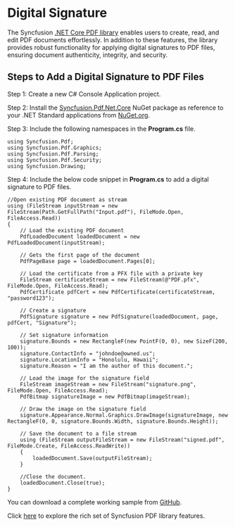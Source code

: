 # Digital Signature

The Syncfusion [.NET Core PDF library](https://www.syncfusion.com/document-processing/pdf-framework/net-core/pdf-library) enables users to create, read, and edit PDF documents effortlessly. In addition to these features, the library provides robust functionality for applying digital signatures to PDF files, ensuring document authenticity, integrity, and security.

## Steps to Add a Digital Signature to PDF Files

Step 1:  Create a new C# Console Application project.

Step 2: Install the [Syncfusion.Pdf.Net.Core](https://www.nuget.org/packages/Syncfusion.Pdf.Net.Core/) NuGet package as reference to your .NET Standard applications from [NuGet.org](https://www.nuget.org/).

Step 3: Include the following namespaces in the **Program.cs** file.


```
using Syncfusion.Pdf;
using Syncfusion.Pdf.Graphics;
using Syncfusion.Pdf.Parsing;
using Syncfusion.Pdf.Security;
using Syncfusion.Drawing;

```

Step 4: Include the below code snippet in **Program.cs** to add a digital signature to PDF files.
```
//Open existing PDF document as stream
using (FileStream inputStream = new FileStream(Path.GetFullPath("Input.pdf"), FileMode.Open, FileAccess.Read))
{
    // Load the existing PDF document
    PdfLoadedDocument loadedDocument = new PdfLoadedDocument(inputStream);

    // Gets the first page of the document
    PdfPageBase page = loadedDocument.Pages[0];

    // Load the certificate from a PFX file with a private key
    FileStream certificateStream = new FileStream(@"PDF.pfx", FileMode.Open, FileAccess.Read);
    PdfCertificate pdfCert = new PdfCertificate(certificateStream, "password123");

    // Create a signature
    PdfSignature signature = new PdfSignature(loadedDocument, page, pdfCert, "Signature");

    // Set signature information
    signature.Bounds = new RectangleF(new PointF(0, 0), new SizeF(200, 100));
    signature.ContactInfo = "johndoe@owned.us";
    signature.LocationInfo = "Honolulu, Hawaii";
    signature.Reason = "I am the author of this document.";

    // Load the image for the signature field
    FileStream imageStream = new FileStream("signature.png", FileMode.Open, FileAccess.Read);
    PdfBitmap signatureImage = new PdfBitmap(imageStream);

    // Draw the image on the signature field
    signature.Appearance.Normal.Graphics.DrawImage(signatureImage, new RectangleF(0, 0, signature.Bounds.Width, signature.Bounds.Height));

    // Save the document to a file stream
    using (FileStream outputFileStream = new FileStream("signed.pdf", FileMode.Create, FileAccess.ReadWrite))
    {
        loadedDocument.Save(outputFileStream);
    }

    //Close the document.
    loadedDocument.Close(true);
}

```

You can download a complete working sample from [GitHub](https://github.com/SyncfusionExamples/PDF-Examples/tree/master/Digital%20Signature/Add-a-digital-signature-to-an-existing-document/).

Click [here](https://www.syncfusion.com/document-processing/pdf-framework/net-core) to explore the rich set of Syncfusion PDF library features.